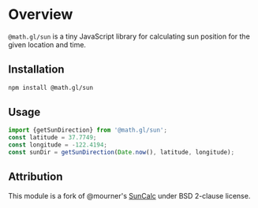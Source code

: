 # Overview

`@math.gl/sun` is a tiny JavaScript library for calculating sun position for the given location and time.

## Installation

```bash
npm install @math.gl/sun
```

## Usage

```js
import {getSunDirection} from '@math.gl/sun';
const latitude = 37.7749;
const longitude = -122.4194;
const sunDir = getSunDirection(Date.now(), latitude, longitude);
```

## Attribution

This module is a fork of @mourner's [SunCalc](https://github.com/mourner/suncalc) under BSD 2-clause license.

